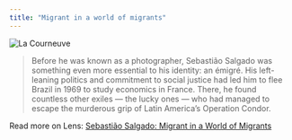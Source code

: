```yaml
---
title: "Migrant in a world of migrants"
---
```


![La Courneuve](http://static.cyprio.net/wtf/sebastiao%20salgado%20-%20la%20courneuve.jpg)

> Before he was known as a photographer, Sebastião Salgado was something even
> more essential to his identity: an émigré. His left-leaning politics and
> commitment to social justice had led him to flee Brazil in 1969 to study
> economics in France. There, he found countless other exiles — the lucky ones
> — who had managed to escape the murderous grip of Latin America’s Operation
> Condor.

Read more on Lens: [Sebastião Salgado: Migrant in a World of Migrants](http://lens.blogs.nytimes.com/2014/02/27/sebastiao-salgado-migrant-in-a-world-of-migrants/)
